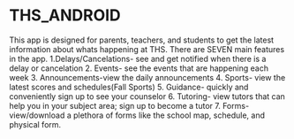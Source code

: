 # THS_ANDROID
This app is designed for parents, teachers, and students to get the latest information about whats happening at THS. There are SEVEN main features in the app.
1.Delays/Cancelations- see and get notified when there is a delay or cancelation
2. Events- see the events that are happening each week
3. Announcements-view the daily announcements
4. Sports- view the latest scores and schedules(Fall Sports)
5. Guidance- quickly and conveniently sign up to see your counselor
6. Tutoring- view tutors that can help you in your subject area; sign up to become a tutor
7. Forms- view/download a plethora of forms like the school map, schedule, and physical form.
